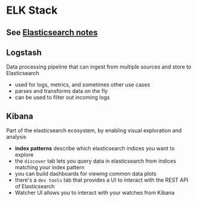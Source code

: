 # ELK Stack
## See [Elasticsearch notes](./Elasticsearch.md)

## Logstash
Data processing pipeline that can ingest from multiple sources and store to Elasticsearch
- used for logs, metrics, and sometimes other use cases
- parses and transforms data on the fly
- can be used to filter out incoming logs

## Kibana
Part of the elasticsearch ecosystem, by enabling visual exploration and analysis
- **index patterns** describe which elasticsearch indices you want to explore
- the `discover` tab lets you query data in elasticsearch from indices matching your index pattern
- you can build dashboards for viewing common data plots
- there's a `dev tools` tab that provides a UI to interact with the REST API of Elasticsearch
- Watcher UI allows you to interact with your watches from Kibana
